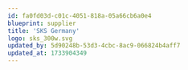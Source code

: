 ```yaml
---
id: fa0fd03d-c01c-4051-818a-05a66cb6a0e4
blueprint: supplier
title: 'SKS Germany'
logo: sks_300w.svg
updated_by: 5d90248b-53d3-4cbc-8ac9-066824b4aff7
updated_at: 1733904349
---
```

